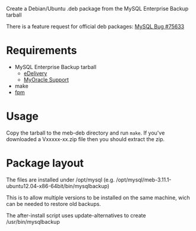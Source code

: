 Create a Debian/Ubuntu .deb package from the MySQL Enterprise Backup tarball

There is a feature request for official deb packages: [MySQL Bug #75633](https://bugs.mysql.com/bug.php?id=75633)

Requirements
============

* MySQL Enterprise Backup tarball
  * [eDelivery](https://edelivery.oracle.com)
  * [MyOracle Support](https://support.oracle.com)
* make
* [fpm](https://github.com/jordansissel/fpm)

Usage
=====

Copy the tarball to the meb-deb directory and run `make`. If you've
downloaded a Vxxxxx-xx.zip file then you should extract the zip.

Package layout
==============

The files are installed under /opt/mysql (e.g. /opt/mysql/meb-3.11.1-ubuntu12.04-x86-64bit/bin/mysqlbackup)

This is to allow multiple versions to be installed on the same machine,
wich can be needed to restore old backups.

The after-install script uses update-alternatives to create /usr/bin/mysqlbackup
